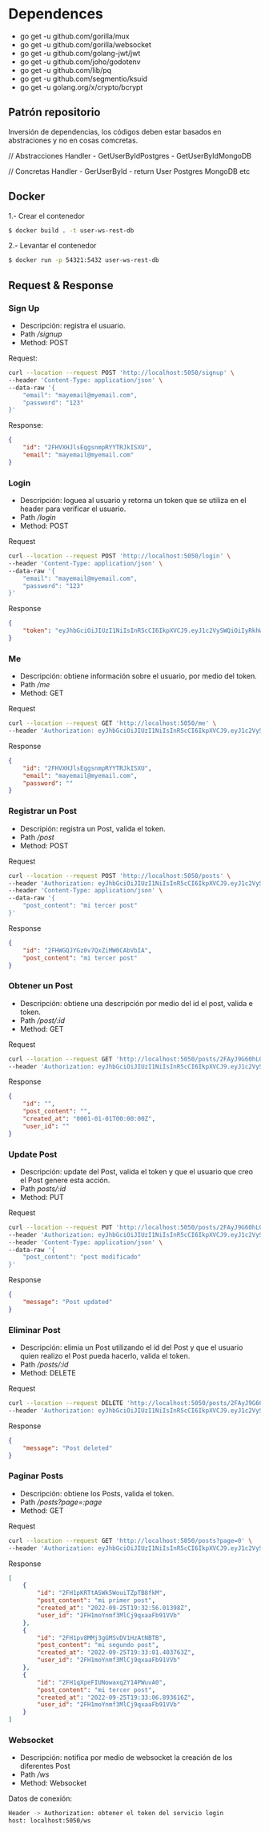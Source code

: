 # Dependences

* go get -u github.com/gorilla/mux
* go get -u github.com/gorilla/websocket
* go get -u github.com/golang-jwt/jwt
* go get -u github.com/joho/godotenv
* go get -u github.com/lib/pq
* go get -u github.com/segmentio/ksuid
* go get -u golang.org/x/crypto/bcrypt

## Patrón repositorio

Inversión de dependencias, los códigos deben estar basados en abstraciones y no en cosas comcretas.

// Abstracciones
Handler - GetUserByIdPostgres 
        - GetUserByIdMongoDB

// Concretas
Handler - GerUserById - return User
          Postgres
          MongoDB
          etc 

## Docker 

1.- Crear el contenedor 
```bash 
$ docker build . -t user-ws-rest-db 
```

2.- Levantar el contenedor
```bash
$ docker run -p 54321:5432 user-ws-rest-db
```

## Request & Response 

### Sign Up

- Descripción: registra el usuario.
- Path */signup*
- Method: POST

Request:
```bash 
curl --location --request POST 'http://localhost:5050/signup' \
--header 'Content-Type: application/json' \
--data-raw '{
    "email": "mayemail@myemail.com",
    "password": "123"
}'
```
Response:
```json 
{
    "id": "2FHVXHJlsEqgsnmpRYYTRJkISXU",
    "email": "mayemail@myemail.com"
}
```

### Login
- Descripción: loguea al usuario y retorna un token que se utiliza en el header para verificar el usuario. 
- Path */login*
- Method: POST

Request
```bash
curl --location --request POST 'http://localhost:5050/login' \
--header 'Content-Type: application/json' \
--data-raw '{
    "email": "mayemail@myemail.com",
    "password": "123"
}'
```
Response 
```json
{
    "token": "eyJhbGciOiJIUzI1NiIsInR5cCI6IkpXVCJ9.eyJ1c2VySWQiOiIyRkhWWEhKbHNFcWdzbm1wUllZVFJKa0lTWFUiLCJleHAiOjE2NjQzMjE5ODJ9.yijMTmkFBj55IaVhtZ8tFZkxKSy9KwecR2959ufrSro"
}
```

### Me
- Descripción: obtiene información sobre el usuario, por medio del token.
- Path */me*
- Method: GET

Request
```bash 
curl --location --request GET 'http://localhost:5050/me' \
--header 'Authorization: eyJhbGciOiJIUzI1NiIsInR5cCI6IkpXVCJ9.eyJ1c2VySWQiOiIyRkF5RWphVVpIaTUzRzMxeXZyQXdaaW5PR3AiLCJleHAiOjE2NjQxMjE4Nzd9.UtznSz25D4d7kSqA8G8LIO-TmamSpl5P1L_-dDEP51w'
```

Response
```json
{
    "id": "2FHVXHJlsEqgsnmpRYYTRJkISXU",
    "email": "mayemail@myemail.com",
    "password": ""
}
```

### Registrar un Post
- Descripión: registra un Post, valida el token.
- Path */post*
- Method: POST

Request
```bash 
curl --location --request POST 'http://localhost:5050/posts' \
--header 'Authorization: eyJhbGciOiJIUzI1NiIsInR5cCI6IkpXVCJ9.eyJ1c2VySWQiOiIyRkhWWEhKbHNFcWdzbm1wUllZVFJKa0lTWFUiLCJleHAiOjE2NjQzMjE5ODJ9.yijMTmkFBj55IaVhtZ8tFZkxKSy9KwecR2959ufrSro' \
--header 'Content-Type: application/json' \
--data-raw '{
    "post_content": "mi tercer post"
}'
```
Response
```json
{
    "id": "2FHWGQJYGz0v7QxZiMW0CAbVbIA",
    "post_content": "mi tercer post"
}
```

### Obtener un Post
- Descripción: obtiene una descripción por medio del id el post, valida e token.
- Path */post/:id*
- Method: GET

Request 
```bash
curl --location --request GET 'http://localhost:5050/posts/2FAyJ9G60hL0ZAMSZoDhD9dVFp5' \
--header 'Authorization: eyJhbGciOiJIUzI1NiIsInR5cCI6IkpXVCJ9.eyJ1c2VySWQiOiIyRkhWWEhKbHNFcWdzbm1wUllZVFJKa0lTWFUiLCJleHAiOjE2NjQzMjE5ODJ9.yijMTmkFBj55IaVhtZ8tFZkxKSy9KwecR2959ufrSro'
```

Response 
```json 
{
    "id": "",
    "post_content": "",
    "created_at": "0001-01-01T00:00:00Z",
    "user_id": ""
}
```

### Update Post
- Descripción: update del Post, valida el token y que el usuario que creo el Post genere esta acción.
- Path *posts/:id*
- Method: PUT

Request 
```bash 
curl --location --request PUT 'http://localhost:5050/posts/2FAyJ9G60hL0ZAMSZoDhD9dVFp5' \
--header 'Authorization: eyJhbGciOiJIUzI1NiIsInR5cCI6IkpXVCJ9.eyJ1c2VySWQiOiIyRkhWWEhKbHNFcWdzbm1wUllZVFJKa0lTWFUiLCJleHAiOjE2NjQzMjE5ODJ9.yijMTmkFBj55IaVhtZ8tFZkxKSy9KwecR2959ufrSro' \
--header 'Content-Type: application/json' \
--data-raw '{
    "post_content": "post modificado"
}'
```

Response 

```json 
{
    "message": "Post updated"
}
```

### Eliminar Post 
- Descripción: elimia un Post utilizando el id del Post y que el usuario quien realizo el Post pueda hacerlo, valida el token.
- Path */posts/:id*
- Method: DELETE

Request 
```bash 
curl --location --request DELETE 'http://localhost:5050/posts/2FAyJ9G60hL0ZAMSZoDhD9dVFp5' \
--header 'Authorization: eyJhbGciOiJIUzI1NiIsInR5cCI6IkpXVCJ9.eyJ1c2VySWQiOiIyRkhWWEhKbHNFcWdzbm1wUllZVFJKa0lTWFUiLCJleHAiOjE2NjQzMjE5ODJ9.yijMTmkFBj55IaVhtZ8tFZkxKSy9KwecR2959ufrSro' 
```

Response 
```json
{
    "message": "Post deleted"
}
```

### Paginar Posts
- Descripción: obtiene los Posts, valida el token. 
- Path */posts?page=:page*
- Method: GET

Request 
```bash
curl --location --request GET 'http://localhost:5050/posts?page=0' \
--header 'Authorization: eyJhbGciOiJIUzI1NiIsInR5cCI6IkpXVCJ9.eyJ1c2VySWQiOiIyRkgxbW9Zbm1mM01sQ2o5cXhhYUZiOTFWVmIiLCJleHAiOjE2NjQzMDcxNjB9.yEPTYBTxe5eIgOLtm48CL-Jl0OaAPDUQ5KROS1NAZTg'
```

Response
```json 
[
    {
        "id": "2FH1pKRTtASWk5WouiTZpTB8fkM",
        "post_content": "mi primer post",
        "created_at": "2022-09-25T19:32:56.01398Z",
        "user_id": "2FH1moYnmf3MlCj9qxaaFb91VVb"
    },
    {
        "id": "2FH1pv8MMj3gGMSvDV1HzAtNBTB",
        "post_content": "mi segundo post",
        "created_at": "2022-09-25T19:33:01.403763Z",
        "user_id": "2FH1moYnmf3MlCj9qxaaFb91VVb"
    },
    {
        "id": "2FH1qXpeFIUNowaxq2Y14PWuvA0",
        "post_content": "mi tercer post",
        "created_at": "2022-09-25T19:33:06.893616Z",
        "user_id": "2FH1moYnmf3MlCj9qxaaFb91VVb"
    }
]
```

### Websocket 
- Descripción: notifica por medio de websocket la creación de los diferentes Post
- Path */ws*
- Method: Websocket

Datos de conexión:
```bash 
Header -> Authorization: obtener el token del servicio login
host: localhost:5050/ws
```